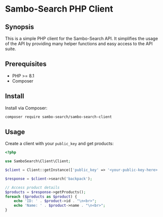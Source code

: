 # Sambo-Search PHP Client

## Synopsis

This is a simple PHP client for the Sambo-Search API. It simplifies the usage of the API by providing many
helper functions and easy access to the API suite.

## Prerequisites

* PHP >= 8.1
* Composer

## Install

Install via Composer:

```bash
composer require sambo-search/sambo-search-client
```

## Usage

Create a client with your `public_key` and get products:

```php
<?php

use SamboSearch\Client\Client;

$client = Client::getInstance(['public_key' => '<your-public-key-here>']);

$response = $client->search('backpack');

// Access product details
$products = $response->getProducts();
foreach ($products as $product) {
    echo 'ID: ' . $product->id . "\n<br>";
    echo 'Name: ' . $product->name . "\n<br>";
}
```
